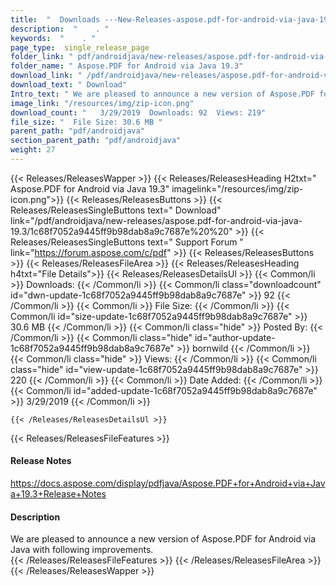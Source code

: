 ```yaml
---
title:  "  Downloads ---New-Releases-aspose.pdf-for-android-via-java-19.3 . " 
description:  "    . " 
keywords:  "    . " 
page_type:  single_release_page
folder_link: " pdf/androidjava/new-releases/aspose.pdf-for-android-via-java-19.3/"
folder_name: " Aspose.PDF for Android via Java 19.3"
download_link: " /pdf/androidjava/new-releases/aspose.pdf-for-android-via-java-19.3/1c68f7052a9445ff9b98dab8a9c7687e"
download_text: " Download"
Intro_text: " We are pleased to announce a new version of Aspose.PDF for Android via Java with..."
image_link: "/resources/img/zip-icon.png"
download_count: "   3/29/2019  Downloads: 92  Views: 219"
file_size: "  File Size: 30.6 MB "
parent_path: "pdf/androidjava"
section_parent_path: "pdf/androidjava"
weight: 27
---
```


{{< Releases/ReleasesWapper >}}
  {{< Releases/ReleasesHeading H2txt=" Aspose.PDF for Android via Java 19.3" imagelink="/resources/img/zip-icon.png">}}
  {{< Releases/ReleasesButtons >}}
    {{< Releases/ReleasesSingleButtons text=" Download" link="/pdf/androidjava/new-releases/aspose.pdf-for-android-via-java-19.3/1c68f7052a9445ff9b98dab8a9c7687e%20%20" >}}
    {{< Releases/ReleasesSingleButtons text=" Support Forum " link="https://forum.aspose.com/c/pdf" >}}
  {{< Releases/ReleasesButtons >}}
  {{< Releases/ReleasesFileArea >}}
    {{< Releases/ReleasesHeading h4txt="File Details">}}
    {{< Releases/ReleasesDetailsUl >}}
            {{< Common/li  >}} Downloads: {{< /Common/li >}} 
      {{< Common/li class="downloadcount" id="dwn-update-1c68f7052a9445ff9b98dab8a9c7687e" >}} 92 {{< /Common/li >}} 
      {{< Common/li  >}} File Size: {{< /Common/li >}} 
      {{< Common/li id="size-update-1c68f7052a9445ff9b98dab8a9c7687e" >}} 30.6 MB {{< /Common/li >}} 
      {{< Common/li  class="hide" >}} Posted By: {{< /Common/li >}} 
      {{< Common/li class="hide" id="author-update-1c68f7052a9445ff9b98dab8a9c7687e" >}} bornwild {{< /Common/li >}} 
      {{< Common/li class="hide"  >}} Views: {{< /Common/li >}} 
      {{< Common/li class="hide" id="view-update-1c68f7052a9445ff9b98dab8a9c7687e" >}} 220 {{< /Common/li >}} 
      {{< Common/li  >}} Date Added: {{< /Common/li >}} 
      {{< Common/li id="added-update-1c68f7052a9445ff9b98dab8a9c7687e" >}} 3/29/2019 {{< /Common/li >}} 

    {{< /Releases/ReleasesDetailsUl >}}

  {{< Releases/ReleasesFileFeatures >}}
      <h4>Release Notes</h4><div><a href="https://docs.aspose.com/display/pdfjava/Aspose.PDF+for+Android+via+Java+19.3+Release+Notes">https://docs.aspose.com/display/pdfjava/Aspose.PDF+for+Android+via+Java+19.3+Release+Notes</a></div><h4>Description</h4><div class="HTMLDescription">We are pleased to announce a new version of Aspose.PDF for Android via Java with following improvements.</div>
  {{< /Releases/ReleasesFileFeatures >}}
 {{< /Releases/ReleasesFileArea >}}
{{< /Releases/ReleasesWapper >}}


